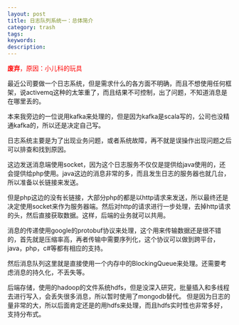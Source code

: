 ```yaml
---
layout: post
title: 日志队列系统一：总体简介
category: trash
tags: 
keywords: 
description: 
---
```


<span style="color:red">**废弃**，原因：小儿科的玩具</span><br/>


最近公司要做一个日志系统，但是需求什么的各方面不明确，而且不想使用任何框架，说activemq这种的太笨重了，而且结果不可控制，出了问题，不知道消息是在哪里丢的。

本来我旁边的一位说用kafka来处理的，但是因为kafka是scala写的，公司也没精通kafka的，所以还是决定自己写。

日志系统主要是为了出现业务问题，或者系统故障，再不就是误操作出现问题之后可以排查和找到原因。

这边发送消息端使用socket，因为这个日志服务不仅仅是提供给java使用的，还会提供给php使用。java这边的消息非常的多，而且发生日志的服务器也就几台，所以准备以长链接来发送。

但是php这边的没有长链接，大部分php的都是以http请求来发送，所以最终还是决定使用socket来作为服务器端。然后对http的请求进行一步处理，去掉http请求的头，然后直接获取数据。这样，后端的业务就可以共用。

消息的传递使用google的protobuf协议来处理，这个用来传输数据还是很不错的，首先就是压缩率高，再者传输中需要序列化，这个协议可以做到跨平台，java，php，c#等都有相应的支持。

然后消息队列这里就是直接使用一个内存中的BlockingQueue来处理。还需要考虑消息的持久化，不丢失等。

后端存储，使用的hadoop的文件系统hdfs，但是没深入研究，批量插入和多线程去进行写入，会丢失很多消息，所以暂时使用了mongodb替代。
但是因为日志的量非常的大，所以后面肯定还是的用hdfs来处理，而且hdfs实时性也非常多好，支持分布式。


